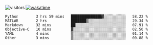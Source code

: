 <!--[![Top Langs](https://github-readme-stats.vercel.app/api/top-langs/?username=OrangeSodahub&layout=compact)](https://github.com/anuraghazra/github-readme-stats)-->
<!--[![OrangeSodahub's GitHub stats](https://github-readme-stats.vercel.app/api?username=OrangeSodahub)](https://github.com/anuraghazra/github-readme-stats)-->
![visitors](https://visitor-badge.glitch.me/badge?page_id=OrangeSodahub)
[![wakatime](https://wakatime.com/badge/user/55e306c3-cea9-4c2e-9056-61b183dcb26a.svg)](https://wakatime.com/@55e306c3-cea9-4c2e-9056-61b183dcb26a)
<!--START_SECTION:waka-->

```text
Python        3 hrs 59 mins   ██████████████▓░░░░░░░░░░   58.22 %
MATLAB        2 hrs           ███████▒░░░░░░░░░░░░░░░░░   29.34 %
Markdown      32 mins         ██░░░░░░░░░░░░░░░░░░░░░░░   07.91 %
Objective-C   10 mins         ▓░░░░░░░░░░░░░░░░░░░░░░░░   02.50 %
YAML          4 mins          ▒░░░░░░░░░░░░░░░░░░░░░░░░   01.14 %
Other         3 mins          ▒░░░░░░░░░░░░░░░░░░░░░░░░   00.88 %
```

<!--END_SECTION:waka-->
